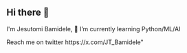 ## Hi there 👋
I'm Jesutomi Bamidele, 🌱 I’m currently learning Python/ML/AI 
<p>Reach me on twitter https://x.com/JT_Bamidele"
<!--
**JTMidel1/JTMidel1** is a ✨ _special_ ✨ repository because its `README.md` (this file) appears on your GitHub profile.

Here are some ideas to get you started:

- 🔭 I’m currently working on ...
- 🌱 I’m currently learning ...
- 👯 I’m looking to collaborate on ...
- 🤔 I’m looking for help with ...
- 💬 Ask me about ...
- 📫 How to reach me: ...
- 😄 Pronouns: ...
- ⚡ Fun fact: ...
-->
